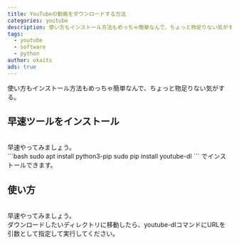 ```yaml
---
title: YouTubeの動画をダウンロードする方法
categories: youtube
description: 使い方もインストール方法もめっちゃ簡単なんで、ちょっと物足りない気がする。
tags:
  - youtube
  - software
  - python
author: okaits
ads: true
---
```


使い方もインストール方法もめっちゃ簡単なんで、ちょっと物足りない気がする。<br>

<h2>早速ツールをインストール</h2>
<br>
早速やってみましょう。<br>
```bash
sudo apt install python3-pip
sudo pip install youtube-dl
```
でインストールできます。
<h2>使い方</h2>
<br>
早速やってみましょう。<br>
ダウンロードしたいディレクトリに移動したら、youtube-dlコマンドにURLを引数として指定して実行してください。<br>
